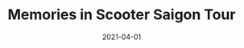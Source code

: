 ---
title: 'Memories in Scooter Saigon Tour'
date: 2021-04-01
permalink: /posts/2021/04/scooter/
tags:
  - cool posts
  - category1
  - category2
---